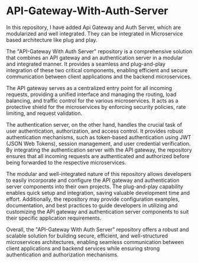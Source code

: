 # API-Gateway-With-Auth-Server
In this repository, I have added Api Gateway and Auth Server, which are modularized and well integrated. They can be integrated in Microservice based architecture like plug and play.

The "API-Gateway With Auth Server" repository is a comprehensive solution that combines an API gateway and an authentication server in a modular and integrated manner. It provides a seamless and plug-and-play integration of these two critical components, enabling efficient and secure communication between client applications and the backend microservices.

The API gateway serves as a centralized entry point for all incoming requests, providing a unified interface and managing the routing, load balancing, and traffic control for the various microservices. It acts as a protective shield for the microservices by enforcing security policies, rate limiting, and request validation.

The authentication server, on the other hand, handles the crucial task of user authentication, authorization, and access control. It provides robust authentication mechanisms, such as token-based authentication using JWT (JSON Web Tokens), session management, and user credential verification. By integrating the authentication server with the API gateway, the repository ensures that all incoming requests are authenticated and authorized before being forwarded to the respective microservices.

The modular and well-integrated nature of this repository allows developers to easily incorporate and configure the API gateway and authentication server components into their own projects. The plug-and-play capability enables quick setup and integration, saving valuable development time and effort. Additionally, the repository may provide configuration examples, documentation, and best practices to guide developers in utilizing and customizing the API gateway and authentication server components to suit their specific application requirements.

Overall, the "API-Gateway With Auth Server" repository offers a robust and scalable solution for building secure, efficient, and well-structured microservices architectures, enabling seamless communication between client applications and backend services while ensuring strong authentication and authorization mechanisms.
